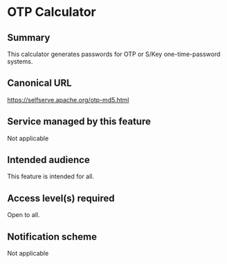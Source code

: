 # OTP Calculator

## Summary
This calculator generates passwords for OTP or S/Key one-time-password systems.

## Canonical URL
https://selfserve.apache.org/otp-md5.html

## Service managed by this feature
Not applicable

## Intended audience
This feature is intended for all.

## Access level(s) required
Open to all.

## Notification scheme
Not applicable
